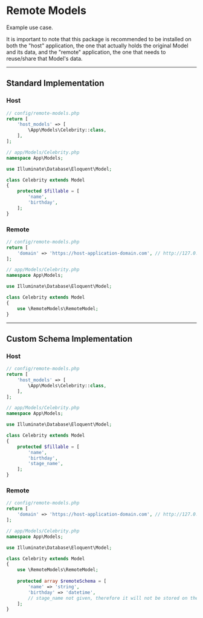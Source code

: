 # Remote Models

Example use case.

It is important to note that this package is recommended to be installed on both the "host" application, the one that actually
holds the original Model and its data, and the "remote" application, the one that needs to reuse/share that Model's data.

---

## Standard Implementation

### Host

```php
// config/remote-models.php
return [
    'host_models' => [
        \App\Models\Celebrity::class,
    ],
];
```

```php
// app/Models/Celebrity.php
namespace App\Models;

use Illuminate\Database\Eloquent\Model;

class Celebrity extends Model
{    
    protected $fillable = [
        'name',
        'birthday',
    ];
}
```

### Remote

```php
// config/remote-models.php
return [
    'domain' => 'https://host-application-domain.com', // http://127.0.0.1:8000
];
```

```php
// app/Models/Celebrity.php
namespace App\Models;

use Illuminate\Database\Eloquent\Model;

class Celebrity extends Model
{
    use \RemoteModels\RemoteModel;
}
```
---

## Custom Schema Implementation

### Host

```php
// config/remote-models.php
return [
    'host_models' => [
        \App\Models\Celebrity::class,
    ],
];
```

```php
// app/Models/Celebrity.php
namespace App\Models;

use Illuminate\Database\Eloquent\Model;

class Celebrity extends Model
{    
    protected $fillable = [
        'name',
        'birthday',
        'stage_name',
    ];
}
```

### Remote

```php
// config/remote-models.php
return [
    'domain' => 'https://host-application-domain.com', // http://127.0.0.1:8000
];
```

```php
// app/Models/Celebrity.php
namespace App\Models;

use Illuminate\Database\Eloquent\Model;

class Celebrity extends Model
{
    use \RemoteModels\RemoteModel;    
    
    protected array $remoteSchema = [
        'name' => 'string',
        'birthday' => 'datetime',
        // stage_name not given, therefore it will not be stored on the "remote" application.
    ];
}
```
